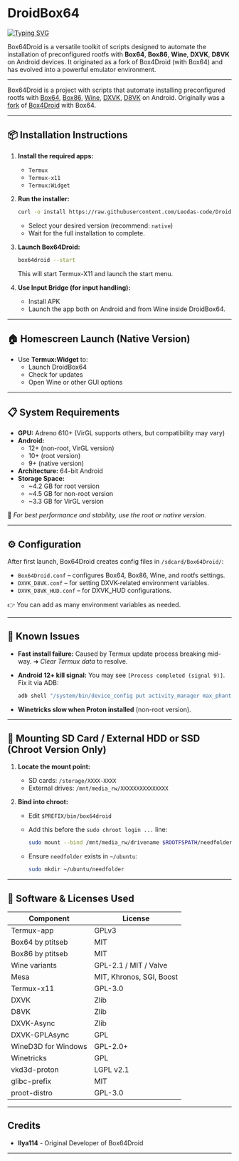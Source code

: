 # **DroidBox64**

[![Typing SVG](https://readme-typing-svg.demolab.com/?lines=Welcome+to+DroidBox64;The+Fastest+Windows+Emulator+For+Android)](https://git.io/typing-svg)

Box64Droid is a versatile toolkit of scripts designed to automate the installation of preconfigured rootfs with **Box64**, **Box86**, **Wine**, **DXVK**, **D8VK** on Android devices. It originated as a fork of Box4Droid (with Box64) and has evolved into a powerful emulator environment.

---

Box64Droid is a project with scripts that automate installing preconfigured rootfs with [Box64](https://github.com/ptitSeb/box64), [Box86](https://github.com/ptitSeb/box86), [Wine](https://github.com/Kron4ek/Wine-Builds), [DXVK](https://github.com/doitsujin/dxvk), [D8VK](https://github.com/AlpyneDreams/d8vk) on Android. Originally was a [fork](https://github.com/Ilya114/Box4Droid) of [Box4Droid](https://github.com/Herick75/Box4Droid) with Box64.


---

## 📦 Installation Instructions

1. **Install the required apps:**
   - `Termux`
   - `Termux-x11`
   - `Termux:Widget`

2. **Run the installer:**

   ```bash
   curl -o install https://raw.githubusercontent.com/Leodas-code/DroidBox64/v2.0/installers/install.sh && chmod +x install && ./install
   
   ```

   - Select your desired version (recommend: `native`)
   - Wait for the full installation to complete.

3. **Launch Box64Droid:**

   ```bash
   box64droid --start
   ```

   This will start Termux-X11 and launch the start menu.

4. **Use Input Bridge (for input handling):**
   - Install APK
   - Launch the app both on Android and from Wine inside DroidBox64.

---

## 🏠 Homescreen Launch (Native Version)

- Use **Termux:Widget** to:
  - Launch DroidBox64
  - Check for updates
  - Open Wine or other GUI options

---

## 📋 System Requirements

- **GPU:** Adreno 610+ (VirGL supports others, but compatibility may vary)
- **Android:**
  - 12+ (non-root, VirGL version)
  - 10+ (root version)
  - 9+ (native version)
- **Architecture:** 64-bit Android
- **Storage Space:**
  - ~4.2 GB for root version
  - ~4.5 GB for non-root version
  - ~3.3 GB for VirGL version

🔧 _For best performance and stability, use the root or native version._

---

## ⚙️ Configuration

After first launch, Box64Droid creates config files in `/sdcard/Box64Droid/`:

- `Box64Droid.conf` – configures Box64, Box86, Wine, and rootfs settings.
- `DXVK_D8VK.conf` – for setting DXVK-related environment variables.
- `DXVK_D8VK_HUD.conf` – for DXVK_HUD configurations.

👉 You can add as many environment variables as needed.

---

## 🐛 Known Issues

- **Fast install failure:** Caused by Termux update process breaking mid-way. ➜ _Clear Termux data_ to resolve.
- **Android 12+ kill signal:** You may see `[Process completed (signal 9)]`. Fix it via ADB:

  ```bash
  adb shell "/system/bin/device_config put activity_manager max_phantom_processes 2147483647"
  ```

- **Winetricks slow when Proton installed** (non-root version).
  
---

## 💾 Mounting SD Card / External HDD or SSD (Chroot Version Only)

1. **Locate the mount point:**
   - SD cards: `/storage/XXXX-XXXX`
   - External drives: `/mnt/media_rw/XXXXXXXXXXXXXXX`

2. **Bind into chroot:**
   - Edit `$PREFIX/bin/box64droid`
   - Add this before the `sudo chroot login ...` line:

     ```bash
     sudo mount --bind /mnt/media_rw/drivename $ROOTFSPATH/needfolder
     ```

   - Ensure `needfolder` exists in `~/ubuntu`:

     ```bash
     sudo mkdir ~/ubuntu/needfolder
     ```

---

## 🧰 Software & Licenses Used

| Component              | License                   |
|------------------------|---------------------------|
| Termux-app             | GPLv3                     |
| Box64 by ptitseb       | MIT                      |
| Box86 by ptitseb       | MIT                      |
| Wine variants          | GPL-2.1 / MIT / Valve     |
| Mesa                   | MIT, Khronos, SGI, Boost  |
| Termux-x11             | GPL-3.0                   |
| DXVK                   | Zlib                      |
| D8VK                   | Zlib                      |
| DXVK-Async             | Zlib                      |
| DXVK-GPLAsync          | GPL                       |
| WineD3D for Windows    | GPL-2.0+                  |
| Winetricks             | GPL                       |
| vkd3d-proton           | LGPL v2.1                 |
| glibc-prefix           | MIT                       |
| proot-distro           | GPL-3.0                   |

---

## Credits

- **llya114** - Original Developer of Box64Droid

---
